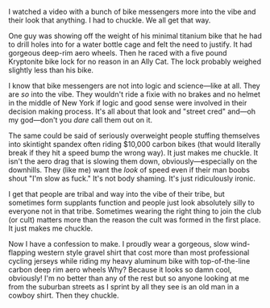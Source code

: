 I watched a video with a bunch of bike messengers more into the vibe and their look that anything. I had to chuckle. We all get that way.

One guy was showing off the weight of his minimal titanium bike that he had to drill holes into for a water bottle cage and felt the need to justify. It had gorgeous deep-rim aero wheels. Then he raced with a five pound Kryptonite bike lock for no reason in an Ally Cat. The lock probably weighed slightly less than his bike.

I know that bike messengers are not into logic and science—like at all. They are _so_ into the vibe. They wouldn't ride a fixie with no brakes and no helmet in the middle of New York if logic and good sense were involved in their decision making process. It's all about that look and "street cred" and—oh my god—don't you _dare_ call them out on it.

The same could be said of seriously overweight people stuffing themselves into skintight spandex often riding $10,000 carbon bikes (that would literally break if they hit a speed bump the wrong way). It just makes me chuckle.  It isn't the aero drag that is slowing them down, obviously—especially on the downhills. They (like me) want the _look_ of speed even if their man boobs shout "I'm slow as fuck." It's not body shaming. It's just ridiculously ironic.

I get that people are tribal and way into the vibe of their tribe, but sometimes form supplants function and people just look absolutely silly to everyone not in that tribe. Sometimes wearing the right thing to join the club (or cult) matters more than the reason the cult was formed in the first place. It just makes me chuckle.

Now I have a confession to make. I proudly wear a gorgeous, slow wind-flapping western style gravel shirt that cost more than most professional cycling jerseys while riding my heavy aluminum bike with top-of-the-line carbon deep rim aero wheels Why? Because it looks so damn cool, obviously! I'm no better than any of the rest but so anyone looking at me from the suburban streets as I sprint by all they see is an old man in a cowboy shirt. Then they chuckle.